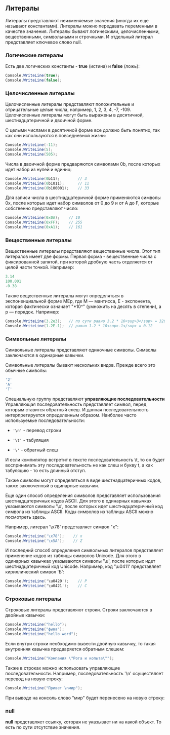 ## Литералы

Литералы представляют неизменяемые значения (иногда их еще называют константами). Литералы можно передавать переменным в качестве значения. 
Литералы бывают логическими, целочисленными, вещественными, символьными и строчными. И отдельный литерал представляет ключевое слово null.

### Логические литералы

Есть две логических константы - **true** (истина) и **false** (ложь):

```cs
Console.WriteLine(true);
Console.WriteLine(false);
```

### Целочисленные литералы

Целочисленные литералы представляют положительные и отрицательные целые числа, например, 1, 2, 3, 4, -7, -109. 
Целочисленные литералы могут быть выражены в десятичной, шестнадцатеричной и двоичной форме.

С целыми числами в десятичной форме все должно быть понятно, так как они используются в повседневной жизни:

```cs
Console.WriteLine(-11);
Console.WriteLine(5);
Console.WriteLine(505);
```

Числа в двоичной форме предваряются символами 0b, после которых идет набор из нулей и единиц:

```cs
Console.WriteLine(0b11);        // 3
Console.WriteLine(0b1011);      // 11
Console.WriteLine(0b100001);    // 33
```

Для записи числа в шестнадцатеричной форме применяются символы 0x, после которых идет набор символов от 0 до 9 и от A до F, которые собственно представляют число:

```cs
Console.WriteLine(0x0A);    // 10
Console.WriteLine(0xFF);    // 255
Console.WriteLine(0xA1);    // 161
```

### Вещественные литералы

Вещественные литералы представляют вещественные числа. Этот тип литералов имеет две формы. Первая форма - вещественные числа с 
фиксированной запятой, при которой дробную часть отделяется от целой части точкой. Например:

```cs
3.14
100.001
-0.38
```

Также вещественные литералы могут определяться в экспоненциальной форме MEp, где M — мантисса, E - экспонента, которая фактически означает "*10^" (умножить на десять в степени), 
а p — порядок. Например:

```cs
Console.WriteLine(3.2e3);	// по сути равно 3.2 * 10<sup>3</sup> = 3200
Console.WriteLine(1.2E-1);	// равно 1.2 * 10<sup>-1</sup> = 0.12
```

### Символьные литералы

Символьные литералы представляют одиночные символы. Символы заключаются в одинарные кавычки.




Символьные литералы бывают нескольких видов. Прежде всего это обычные символы:

```cs
'2'
'A'
'T'
```

Специальную группу представляют **управляющие последовательности** Управляющая последовательность представляет символ, перед которым ставится 
обратный слеш. И данная последовательность интерпретируется определенным образом. Наиболее часто используемые последовательности:

- `'\n'` - перевод строки

- `'\t'` - табуляция

- `'\'` - обратный слеш

И если компилятор встретит в тексте последовательность \t, то он будет воспринимать эту последовательность не как слеш и букву t, а как табуляцию - то есть длинный отступ.

Также символы могут определяться в виде шестнадцатеричных кодов, также заключенный в одинарные кавычки.

Еще один способ определения символов представляет использования шестнадцатеричных кодов ASCII. Для этого в одинарных кавычках указываются символы '\x', после которых 
идет шестнадцатеричный код символа из таблицы ASCII. Коды символов из таблицы ASCII можно посмотреть здесь.

Например, литерал '\x78' представляет символ "x":

```cs
Console.WriteLine('\x78');    // x
Console.WriteLine('\x5A');    // Z
```

И последний способ определения символьных литералов представляет применение кодов из таблицы символов Unicode. 
Для этого в одинарных кавычках указываются символы '\u', после которых идет шестнадцатеричный код Unicode. Например, код 
'\u0411' представляет кириллический символ 'Б':

```cs
Console.WriteLine('\u0420');    // Р
Console.WriteLine('\u0421');    // С
```

### Строковые литералы

Строковые литералы представляют строки. Строки заключаются в двойные кавычки:

```cs
Console.WriteLine("hello");
Console.WriteLine("фыва");
Console.WriteLine("hello word");
```

Если внутри строки необходимо вывести двойную кавычку, то такая внутренняя кавычка предваряется обратным слешем:

```cs
Console.WriteLine("Компания \"Рога и копыта\"");
```

Также в строках можно использовать управляющие последовательности. Например, последовательность '\n' осуществляет перевод на новую строку:

```cs
Console.WriteLine("Привет \nмир");
```

При выводе на консоль слово "мир" будет перенесено на новую строку:

### null

**null** представляет ссылку, которая не указывает ни на какой объект. То есть по сути отсутствие значения.

